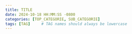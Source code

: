 ```yaml
---
title: TITLE
date: 2024-10-18 HH:MM:SS -0800
categories: [TOP_CATEGORIE, SUB_CATEGORIE]
tags: [TAG]     # TAG names should always be lowercase
---
```

